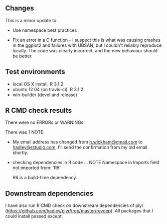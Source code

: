 ## Changes

This is a minor update to:

* Use namespace best practices

* Fix an error in a C function - I suspect this is what was causing crashes
  in the ggplot2 and failures with UBSAN, but I couldn't reliably reproduce
  locally. The code was clearly incorrect, and the new behaviour should be
  better.

## Test environments

* local OS X install, R 3.1.2
* ubuntu 12.04 (on travis-ci), R 3.1.2
* win-builder (devel and release)

## R CMD check results

There were no ERRORs or WARNINGs. 

There was 1 NOTE:

* My email address has changed from <h.wickham@gmail.com> to 
  <hadley@rstudio.com>. I'll send the confirmation from my old email
  shortly.

* checking dependencies in R code ... NOTE
  Namespace in Imports field not imported from: 'R6'

  R6 is a build-time dependency.

## Downstream dependencies
I have also run R CMD check on downstream dependencies of plyr 
(https://github.com/hadley/plyr/tree/master/revdep). All packages 
that I could install passed except:

